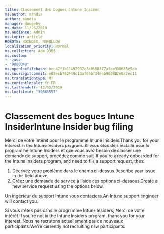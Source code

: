 ```yaml
---
title: Classement des bogues Intune Insider
ms.author: mandia
author: mandia
manager: dougeby
ms.date: 11/26/2019
ms.audience: Admin
ms.topic: article
ROBOTS: NOINDEX, NOFOLLOW
localization_priority: Normal
ms.collection: Adm_O365
ms.custom:
- "2402"
- "9000348"
ms.openlocfilehash: beca7f1b13492997c3c0568f77afee308635e5cb
ms.sourcegitcommit: e02ecb762949c13af66b734eab962882e0a2ec11
ms.translationtype: MT
ms.contentlocale: fr-FR
ms.lasthandoff: 12/02/2019
ms.locfileid: "39663557"
---
```

# <a name="intune-insider-bug-filing"></a><span data-ttu-id="aa2de-102">Classement des bogues Intune Insider</span><span class="sxs-lookup"><span data-stu-id="aa2de-102">Intune Insider bug filing</span></span>

<span data-ttu-id="aa2de-103">Merci de votre intérêt pour le programme Intune Insiders.</span><span class="sxs-lookup"><span data-stu-id="aa2de-103">Thank you for your interest in the Intune Insiders program.</span></span> <span data-ttu-id="aa2de-104">Si vous êtes déjà installé pour le programme Intune Insiders et que vous avez besoin de classer une demande de support, procédez comme suit :</span><span class="sxs-lookup"><span data-stu-id="aa2de-104">If you're already onboarded for the Intune Insiders program, and need to file a support request, then:</span></span>

1. <span data-ttu-id="aa2de-105">Décrivez votre problème dans le champ ci-dessus.</span><span class="sxs-lookup"><span data-stu-id="aa2de-105">Describe your issue in the field above.</span></span>
2. <span data-ttu-id="aa2de-106">Créez une demande de service à l’aide des options ci-dessous.</span><span class="sxs-lookup"><span data-stu-id="aa2de-106">Create a new service request using the options below.</span></span>

<span data-ttu-id="aa2de-107">Un ingénieur du support Intune vous contactera.</span><span class="sxs-lookup"><span data-stu-id="aa2de-107">An Intune support engineer will contact you.</span></span>

<span data-ttu-id="aa2de-108">Si vous n’êtes pas dans le programme Intune Insiders, Merci de votre intérêt.</span><span class="sxs-lookup"><span data-stu-id="aa2de-108">If you're not in the Intune Insiders program, thank you for your interest.</span></span> <span data-ttu-id="aa2de-109">Nous ne recrutons actuellement pas de nouveaux participants.</span><span class="sxs-lookup"><span data-stu-id="aa2de-109">We're currently not recruiting new participants.</span></span>
